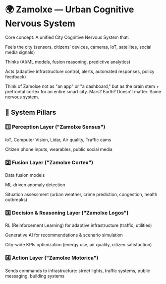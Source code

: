 # 🌍 Zamolxe — Urban Cognitive Nervous System
Core concept:
A unified City Cognitive Nervous System that:

Feels the city (sensors, citizens’ devices, cameras, IoT, satellites, social media signals)

Thinks (AI/ML models, fusion reasoning, predictive analytics)

Acts (adaptive infrastructure control, alerts, automated responses, policy feedback)

Think of Zamolxe not as "an app" or "a dashboard," but as the brain stem + prefrontal cortex for an entire smart city.
Mars? Earth? Doesn't matter. Same nervous system.

## 🧠 System Pillars
### 1️⃣ Perception Layer ("Zamolxe Sensus")
IoT, Computer Vision, Lidar, Air quality, Traffic cams

Citizen phone inputs, wearables, public social media

### 2️⃣ Fusion Layer ("Zamolxe Cortex")
Data fusion models

ML-driven anomaly detection

Situation assessment (urban weather, crime prediction, congestion, health outbreaks)

### 3️⃣ Decision & Reasoning Layer ("Zamolxe Logos")
RL (Reinforcement Learning) for adaptive infrastructure (traffic, utilities)

Generative AI for recommendations & scenario simulation

City-wide KPIs optimization (energy use, air quality, citizen satisfaction)

### 4️⃣ Action Layer ("Zamolxe Motorica")
Sends commands to infrastructure: street lights, traffic systems, public messaging, building systems

